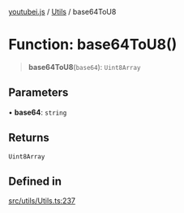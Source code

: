 [youtubei.js](../../../README.md) / [Utils](../README.md) / base64ToU8

# Function: base64ToU8()

> **base64ToU8**(`base64`): `Uint8Array`

## Parameters

• **base64**: `string`

## Returns

`Uint8Array`

## Defined in

[src/utils/Utils.ts:237](https://github.com/LuanRT/YouTube.js/blob/fc5571629eca037af7de03f4b903da6add1f300b/src/utils/Utils.ts#L237)

